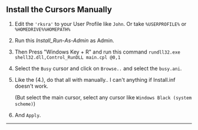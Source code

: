  ## Install the Cursors Manually
1. Edit the `'rksra'` to your User Profile like `John`. Or take ` %USERPROFILE% ` or ` %HOMEDRIVE%%HOMEPATH% `
2. Run this _Install_Run-As-Admin_ as Admin. 
3. Then Press "Windows Key + R" and run this command `rundll32.exe shell32.dll,Control_RunDLL main.cpl @0,1`
4. Select the `Busy` cursor and click on `Browse..` and select the `busy.ani`.
5. Like the (4.), do that all with manually.. I can't anything if Install.inf doesn't work. 

   (But select the main cursor, select any cursor like `Windows Black (system scheme)`)
6. And `Apply`.

----
